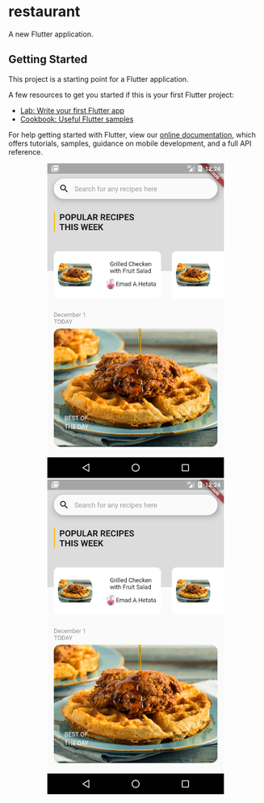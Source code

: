 # restaurant

A new Flutter application.

## Getting Started

This project is a starting point for a Flutter application.

A few resources to get you started if this is your first Flutter project:

- [Lab: Write your first Flutter app](https://flutter.dev/docs/get-started/codelab)
- [Cookbook: Useful Flutter samples](https://flutter.dev/docs/cookbook)

For help getting started with Flutter, view our
[online documentation](https://flutter.dev/docs), which offers tutorials,
samples, guidance on mobile development, and a full API reference.

<!-- ![Screenshot](Screenshot_1609849477.png) -->
<p align="center">
  <img src="Screenshot_1609849477.png" width="350" title="hover text">
  <img src="Screenshot_1609849477.png" width="350" alt="accessibility text">
</p>
